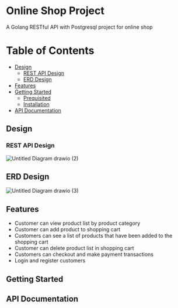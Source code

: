 # Online Shop Project

A Golang RESTful API with Postgresql project for online shop

# Table of Contents

* [Design](#design)
  * [REST API Design](#rest-api-design)
  * [ERD Design](#erd-design)
* [Features](#features)
* [Getting Started](#getting-started)
  * [Prequisited](#prequisited)
  * [Installation](#installation)
* [API Documentation](#api-documentation)

## Design 
### REST API Design
![Untitled Diagram drawio (2)](https://github.com/MochammadQemalFirza/OnlineShop/assets/90755886/26b3d058-96f4-4aa0-9425-a1f7f6423739)
## ERD Design
![Untitled Diagram drawio (3)](https://github.com/MochammadQemalFirza/OnlineShop/assets/90755886/5de379cf-ef8e-4160-9092-aaa427439b00)

## Features
* Customer can view product list by product category
* Customer can add product to shopping cart
* Customers can see a list of products that have been added to the shopping cart
* Customer can delete product list in shopping cart
* Customers can checkout and make payment transactions
* Login and register customers

## Getting Started

## API Documentation
